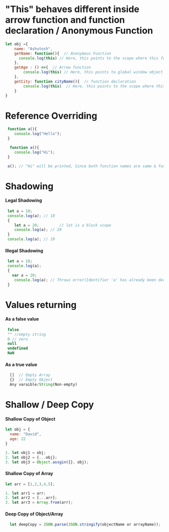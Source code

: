 # "This" behaves different inside arrow function and function declaration / Anonymous Function

```javascript
let obj ={
    name: "Ashutosh",
    getName: function(){  // Anonymous Function 
      console.log(this) // Here, this points to the scope where this function is present, which is obj.
    },
    getAge : () =>{  // Arrow function
        console.log(this) // Here, this points to global window object.
    },
    getCity: function cityName(){  // function declaration
        console.log(this)  // Here, this points to the scope where this function is present, which is obj.
    }
}
 ``` 

# Reference Overriding

```javascript
 function a(){
    console.log("Hello");
 }

  function a(){
    console.log("Hi");
 }

 a(); // "Hi" will be printed, Since both function names are same & function are stored in heap memory and there reference is at call   Stack. So when another function with same name is encountered the last function reference get overidden.
 ``` 

# Shadowing

#### Legal Shadowing

```javascript
 let a = 10;  
 console.log(a); // 10
 {
    let a = 20;         // let is a block scope
    console.log(a); // 20
 }
 console.log(a); // 10
 ``` 

#### Illegal Shadowing

```javascript
 let a = 10;  
 console.log(a); 
 {
   var a = 20;      
    console.log(a); // Throws error(Identifier 'a' has already been declared), since var is a functional scope.
 }
 ``` 

 # Values returning 
 
 #### As a false value

```javascript
 false
 "" //empty string
 0 // zero
 null
 undefined
 NaN
 ```

 #### As a true value

```javascript
  []  // Empty Array
  {}  // Empty Object
  Any varaible/String(Non-empty)
 ```

# Shallow / Deep Copy

 #### Shallow Copy of Object

```javascript
let obj = {
  name: "David",
  age: 22
}

1. let obj1 = obj;
2. let obj2 = {...obj};
3. let obj3 = Object.assgin({}, obj);
 ```

 #### Shallow Copy of Array

```javascript
let arr = [1,2,3,4,5];

1. let arr1 = arr;
2. let arr2 = [...arr];
3. let arr3 = Array.from(arr);
 ```

  #### Deep Copy of Object/Array
  ```javascript
    let deepCopy = JSON.parse(JSON.stringify(objectName or arrayName));
 ```